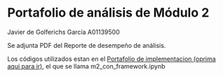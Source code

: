 # Portafolio de análisis de Módulo 2
Javier de Golferichs García A01139500

Se adjunta PDF del Reporte de desempeño de análisis.

Los códigos utilizados estan en el [Portafolio de implementacion (oprima aqui para ir)](https://github.com/1dgog/tc3006c_m2_portafoliodeimplementacion), el que se llama m2_con_framework.ipynb
